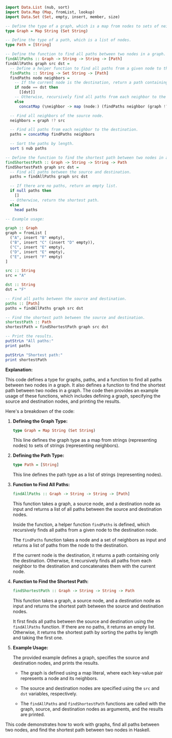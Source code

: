 ```haskell
import Data.List (nub, sort)
import Data.Map (Map, fromList, lookup)
import Data.Set (Set, empty, insert, member, size)

-- Define the type of a graph, which is a map from nodes to sets of neighbors.
type Graph = Map String (Set String)

-- Define the type of a path, which is a list of nodes.
type Path = [String]

-- Define the function to find all paths between two nodes in a graph.
findAllPaths :: Graph -> String -> String -> [Path]
findAllPaths graph src dst =
  -- Define a helper function to find all paths from a given node to the destination.
  findPaths :: String -> Set String -> [Path]
  findPaths node neighbors =
    -- If the current node is the destination, return a path containing only the destination.
    if node == dst then
      [[dst]]
    -- Otherwise, recursively find all paths from each neighbor to the destination.
    else
      concatMap (\neighbor -> map (node:) (findPaths neighbor (graph !? neighbor))) neighbors

  -- Find all neighbors of the source node.
  neighbors = graph !? src

  -- Find all paths from each neighbor to the destination.
  paths = concatMap findPaths neighbors

  -- Sort the paths by length.
  sort $ nub paths

-- Define the function to find the shortest path between two nodes in a graph.
findShortestPath :: Graph -> String -> String -> Path
findShortestPath graph src dst =
  -- Find all paths between the source and destination.
  paths = findAllPaths graph src dst

  -- If there are no paths, return an empty list.
  if null paths then
    []
  -- Otherwise, return the shortest path.
  else
    head paths

-- Example usage:

graph :: Graph
graph = fromList [
  ("A", insert "B" empty),
  ("B", insert "C" (insert "D" empty)),
  ("C", insert "E" empty),
  ("D", insert "E" empty),
  ("E", insert "F" empty)
]

src :: String
src = "A"

dst :: String
dst = "F"

-- Find all paths between the source and destination.
paths :: [Path]
paths = findAllPaths graph src dst

-- Find the shortest path between the source and destination.
shortestPath :: Path
shortestPath = findShortestPath graph src dst

-- Print the results.
putStrLn "All paths:"
print paths

putStrLn "Shortest path:"
print shortestPath
```

**Explanation:**

This code defines a type for graphs, paths, and a function to find all paths between two nodes in a graph. It also defines a function to find the shortest path between two nodes in a graph. The code then provides an example usage of these functions, which includes defining a graph, specifying the source and destination nodes, and printing the results.

Here's a breakdown of the code:

1. **Defining the Graph Type:**

   ```haskell
   type Graph = Map String (Set String)
   ```

   This line defines the graph type as a map from strings (representing nodes) to sets of strings (representing neighbors).

2. **Defining the Path Type:**

   ```haskell
   type Path = [String]
   ```

   This line defines the path type as a list of strings (representing nodes).

3. **Function to Find All Paths:**

   ```haskell
   findAllPaths :: Graph -> String -> String -> [Path]
   ```

   This function takes a graph, a source node, and a destination node as input and returns a list of all paths between the source and destination nodes.

   Inside the function, a helper function `findPaths` is defined, which recursively finds all paths from a given node to the destination node.

   The `findPaths` function takes a node and a set of neighbors as input and returns a list of paths from the node to the destination.

   If the current node is the destination, it returns a path containing only the destination. Otherwise, it recursively finds all paths from each neighbor to the destination and concatenates them with the current node.

4. **Function to Find the Shortest Path:**

   ```haskell
   findShortestPath :: Graph -> String -> String -> Path
   ```

   This function takes a graph, a source node, and a destination node as input and returns the shortest path between the source and destination nodes.

   It first finds all paths between the source and destination using the `findAllPaths` function. If there are no paths, it returns an empty list. Otherwise, it returns the shortest path by sorting the paths by length and taking the first one.

5. **Example Usage:**

   The provided example defines a graph, specifies the source and destination nodes, and prints the results.

   - The graph is defined using a map literal, where each key-value pair represents a node and its neighbors.

   - The source and destination nodes are specified using the `src` and `dst` variables, respectively.

   - The `findAllPaths` and `findShortestPath` functions are called with the graph, source, and destination nodes as arguments, and the results are printed.

This code demonstrates how to work with graphs, find all paths between two nodes, and find the shortest path between two nodes in Haskell.